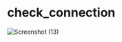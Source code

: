 # check_connection
![Screenshot (13)](https://user-images.githubusercontent.com/110904019/198273261-12348641-08d9-4f3c-9252-5f8430e8305c.png)
